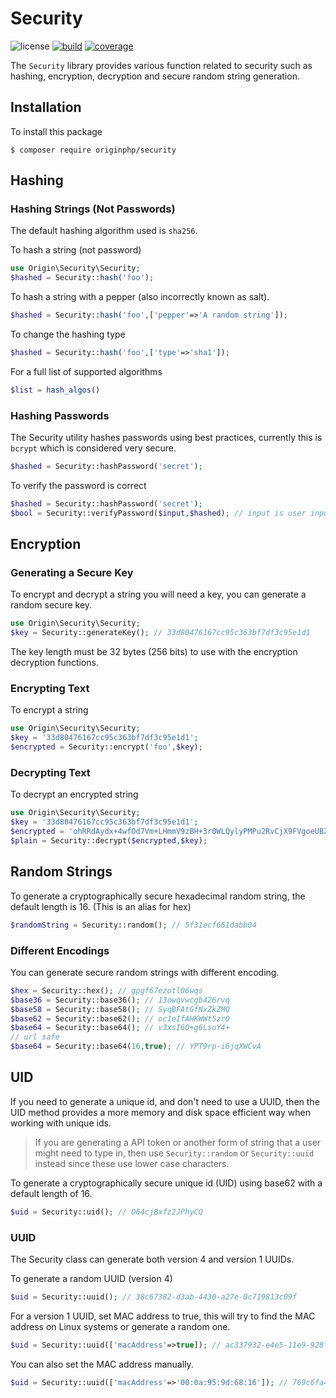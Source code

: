 # Security

![license](https://img.shields.io/badge/license-MIT-brightGreen.svg)
[![build](https://travis-ci.org/originphp/security.svg?branch=master)](https://travis-ci.org/originphp/security)
[![coverage](https://coveralls.io/repos/github/originphp/security/badge.svg?branch=master)](https://coveralls.io/github/originphp/security?branch=master)

The `Security` library provides various function related to security such as hashing, encryption, decryption and secure random string generation.

## Installation

To install this package

```linux
$ composer require originphp/security
```

## Hashing

### Hashing Strings (Not Passwords)

The default hashing algorithm used is `sha256`.

To hash a string (not password)

```php
use Origin\Security\Security;
$hashed = Security::hash('foo');
```

To hash a string with a pepper (also incorrectly known as salt).

```php
$hashed = Security::hash('foo',['pepper'=>'A random string']);
```

To change the hashing type

```php
$hashed = Security::hash('foo',['type'=>'sha1']);
```

For a full list of supported algorithms

```php
$list = hash_algos()
```

### Hashing Passwords

The Security utility hashes passwords using best practices, currently this is `bcrypt` which is considered
very secure.

```php
$hashed = Security::hashPassword('secret');
```

To verify the password is correct

```php
$hashed = Security::hashPassword('secret');
$bool = Security::verifyPassword($input,$hashed); // input is user inputted password
```

## Encryption

### Generating a Secure Key

To encrypt and decrypt a string you will need a key, you can generate a random secure key.

```php
use Origin\Security\Security;
$key = Security::generateKey(); // 33d80476167cc95c363bf7df3c95e1d1
```

The key length must be 32 bytes (256 bits) to use with the encryption decryption functions.

### Encrypting Text

To encrypt a string

```php
use Origin\Security\Security;
$key = '33d80476167cc95c363bf7df3c95e1d1';
$encrypted = Security::encrypt('foo',$key);
```

### Decrypting Text

To decrypt an encrypted string

```php
use Origin\Security\Security;
$key = '33d80476167cc95c363bf7df3c95e1d1';
$encrypted = 'ohRRdAydx+4wfOd7Vm+LHmmV9zBH+3r0WLQylyPMPu2RvCjX9FVgoeUBZuLYBTLM4x9NeZX7U0bUvE1bucATSQ==';
$plain = Security::decrypt($encrypted,$key);
```

## Random Strings

To generate a cryptographically secure hexadecimal random string, the default length is 16. (This is an alias for hex)

```php
$randomString = Security::random(); // 5f31ecf661dabb04
```

### Different Encodings

You can generate secure random strings with different encoding.

```php
$hex = Security::hex(); // gpgf67ezotl06wqs
$base36 = Security::base36(); // 13owqvwcgb426rvq
$base58 = Security::base58(); // SyqBFAtGfNxZkZMQ
$base62 = Security::base62(); // oc1eIfAHKWWt5zrO
$base64 = Security::base64(); // v3xsI6O+g6LsuY4+
// url safe
$base64 = Security::base64(16,true); // YPT9rp-i6jqXWCvA
```

## UID

If you need to generate a unique id, and don't need to use a UUID, then the UID method provides a more memory and disk space efficient way when working with unique ids.

> If you are generating a API token or another form of string that a user might need to type in, then use `Security::random` or `Security::uuid` instead since these use lower case characters.

To generate a cryptographically secure unique id (UID) using base62 with a default length of 16.

```php
$uid = Security::uid(); // O64cjBxfz2JPhyCQ
```

### UUID

The Security class can generate both version 4 and version 1 UUIDs.

To generate a random UUID (version 4)

```php
$uid = Security::uuid(); // 38c67382-d3ab-4430-a27e-0c719813c09f
```

For a version 1 UUID, set MAC address to true, this will try to find the MAC address on Linux systems or generate a random one.

```php
$uid = Security::uuid(['macAddress'=>true]); // ac337932-e4e5-11e9-928f-8bda39fe8887
```

You can also set the MAC address manually.

```php
$uid = Security::uuid(['macAddress'=>'00:0a:95:9d:68:16']); // 769c6fa4-e4e5-11e9-b8d5-000a959d6816
```